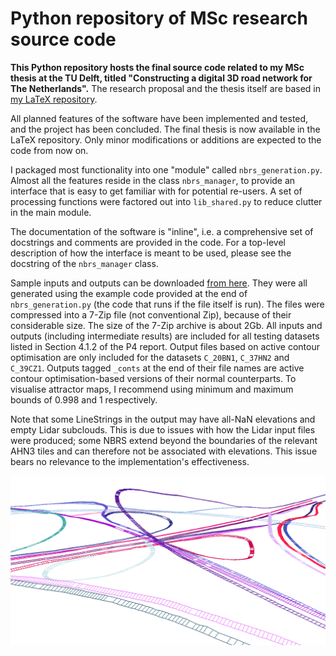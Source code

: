 # Python repository of MSc research source code

**This Python repository hosts the final source code related to my MSc thesis at the TU Delft, titled "Constructing a digital 3D road network for The Netherlands".**
The research proposal and the thesis itself are based in [my LaTeX repository](https://github.com/kriskenesei/geo2020-tex).

All planned features of the software have been implemented and tested, and the project has been concluded. The final thesis is now available in the LaTeX repository. Only minor modifications or additions are expected to the code from now on.

I packaged most functionality into one "module" called `nbrs_generation.py`. Almost all the features reside in the class `nbrs_manager`, to provide an interface that is easy to get familiar with for potential re-users. A set of processing functions were factored out into `lib_shared.py` to reduce clutter in the main module.

The documentation of the software is "inline", i.e. a comprehensive set of docstrings and comments are provided in the code. For a top-level description of how the interface is meant to be used, please see the docstring of the `nbrs_manager` class.

Sample inputs and outputs can be downloaded [from here](https://1drv.ms/u/s!AphjAMHVq92GmLkeH3rdEv6iYszUog?e=KAkav2). They were all generated using the example code provided at the end of `nbrs_generation.py` (the code that runs if the file itself is run).
The files were compressed into a 7-Zip file (not conventional Zip), because of their considerable size. The size of the 7-Zip archive is about 2Gb. All inputs and outputs (including intermediate results) are included for all testing datasets listed in Section 4.1.2 of the P4 report. Output files based on active contour optimisation are only included for the datasets `C_20BN1`, `C_37HN2` and `C_39CZ1`. Outputs tagged `_conts` at the end of their file names are active contour optimisation-based versions of their normal counterparts. To visualise attractor maps, I recommend using minimum and maximum bounds of 0.998 and 1 respectively.

Note that some LineStrings in the output may have all-NaN elevations and empty Lidar subclouds. This is due to issues with how the Lidar input files were produced; some NBRS extend beyond the boundaries of the relevant AHN3 tiles and can therefore not be associated with elevations. This issue bears no relevance to the implementation's effectiveness.

![Screenshot of preliminary edges and cross-sections in C_37HN2](readme_thumb.png?raw=true "Screenshot of preliminary edges and cross-sections in C_37HN2")